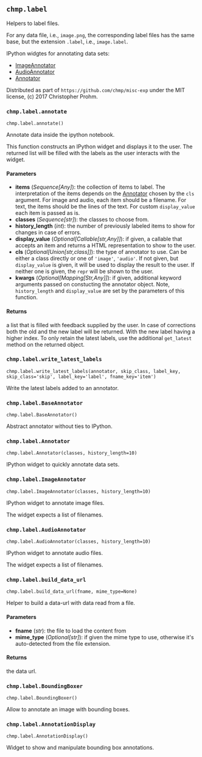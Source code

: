 ## `chmp.label`

Helpers to label files.

For any data file, i.e., `image.png`, the corresponding label files has the
same base, but the extension `.label`, i.e., `image.label`.

IPython widgtes for annotating data sets:

- [ImageAnnotator](#imageannotator)
- [AudioAnnotator](#audioannotator)
- [Annotator](#annotator)

Distributed as part of `https://github.com/chmp/misc-exp` under the MIT
license, (c) 2017 Christopher Prohm.


### `chmp.label.annotate`
`chmp.label.annotate()`

Annotate data inside the ipython notebook.

This function constructs an IPython widget and displays it to the user. The
returned list will be filled with the labels as the user interacts with the
widget.

#### Parameters

* **items** (*Sequence[Any]*):
  the collection of items to label. The interpretation of the items
  depends on the [Annotator](#annotator) chosen by the `cls` argument.  For
  image and audio, each item should be a filename. For text, the items
  should be the lines of the text. For custom `display_value` each item
  is passed as is.
* **classes** (*Sequence[str]*):
  the classes to choose from.
* **history_length** (*int*):
  the number of previously labeled items to show for changes in case of
  errors.
* **display_value** (*Optional[Callable[str,Any]]*):
  if given, a callable that accepts an item and returns a HTML
  representation to show to the user.
* **cls** (*Optional[Union[str,class]]*):
  the type of annotator to use. Can be either a class directly or one
  of `'image'`, `'audio'`. If not given, but `display_value` is
  given, it will be used to display the result to the user. If neither
  one is given, the `repr` will be shown to the user.
* **kwargs** (*Optional[Mapping[Str,Any]]*):
  if given, additional keyword arguments passed on constucting the
  annotator object. Note, `history_length` and `display_value`
  are set by the parameters of this function.

#### Returns

a list that is filled with feedback supplied by the user. In case of
corrections both the old and the new label will be returned. With the
new label having a higher index. To only retain the latest labels, use
the additional `get_latest` method on the returned object.


### `chmp.label.write_latest_labels`
`chmp.label.write_latest_labels(annotator, skip_class, label_key, skip_class='skip', label_key='label', fname_key='item')`

Write the latest labels added to an annotator.


### `chmp.label.BaseAnnotator`
`chmp.label.BaseAnnotator()`

Abstract annotator without ties to IPython.


### `chmp.label.Annotator`
`chmp.label.Annotator(classes, history_length=10)`

IPython widget to quickly annotate data sets.


### `chmp.label.ImageAnnotator`
`chmp.label.ImageAnnotator(classes, history_length=10)`

IPython widget to annotate image files.

The widget expects a list of filenames.


### `chmp.label.AudioAnnotator`
`chmp.label.AudioAnnotator(classes, history_length=10)`

IPython widget to annotate audio files.

The widget expects a list of filenames.


### `chmp.label.build_data_url`
`chmp.label.build_data_url(fname, mime_type=None)`

Helper to build a data-url with data read from a file.

#### Parameters

* **fname** (*str*):
  the file to load the content from
* **mime_type** (*Optional[str]*):
  if given the mime type to use, otherwise it's auto-detected from the
  file extension.

#### Returns

the data url.


### `chmp.label.BoundingBoxer`
`chmp.label.BoundingBoxer()`

Allow to annotate an image with bounding boxes.


### `chmp.label.AnnotationDisplay`
`chmp.label.AnnotationDisplay()`

Widget to show and manipulate bounding box annotations.

